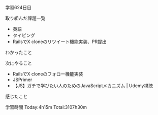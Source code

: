 学習624日目

取り組んだ課題一覧

- 英語
- タイピング
- RailsでX cloneのリツイート機能実装、PR提出

わかったこと

次にやること

- RailsでX cloneのフォロー機能実装
- JSPrimer
- 【JS】ガチで学びたい人のためのJavaScriptメカニズム | Udemy視聴

感じたこと

学習時間 Today:4h15m Total:3107h30m